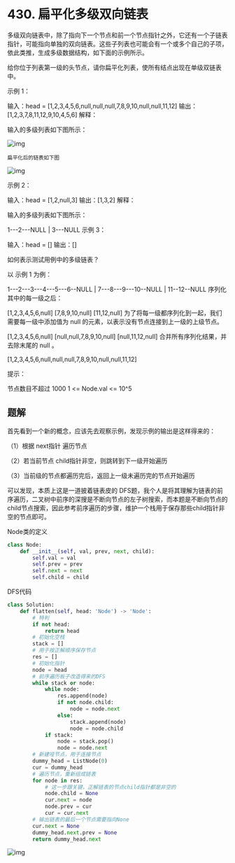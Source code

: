 # 430. 扁平化多级双向链表

多级双向链表中，除了指向下一个节点和前一个节点指针之外，它还有一个子链表指针，可能指向单独的双向链表。这些子列表也可能会有一个或多个自己的子项，依此类推，生成多级数据结构，如下面的示例所示。

给你位于列表第一级的头节点，请你扁平化列表，使所有结点出现在单级双链表中。

 

示例 1：

输入：head = [1,2,3,4,5,6,null,null,null,7,8,9,10,null,null,11,12]
输出：[1,2,3,7,8,11,12,9,10,4,5,6]
解释：

输入的多级列表如下图所示：

![img](https://assets.leetcode-cn.com/aliyun-lc-upload/uploads/2018/10/12/multilevellinkedlist.png)

```
扁平化后的链表如下图
```

![img](https://assets.leetcode-cn.com/aliyun-lc-upload/uploads/2018/10/12/multilevellinkedlistflattened.png)

示例 2：

输入：head = [1,2,null,3]
输出：[1,3,2]
解释：

输入的多级列表如下图所示：

  1---2---NULL
  |
  3---NULL
示例 3：

输入：head = []
输出：[]


如何表示测试用例中的多级链表？

以 示例 1 为例：

 1---2---3---4---5---6--NULL
         |
         7---8---9---10--NULL
             |
             11--12--NULL
序列化其中的每一级之后：

[1,2,3,4,5,6,null]
[7,8,9,10,null]
[11,12,null]
为了将每一级都序列化到一起，我们需要每一级中添加值为 null 的元素，以表示没有节点连接到上一级的上级节点。

[1,2,3,4,5,6,null]
[null,null,7,8,9,10,null]
[null,11,12,null]
合并所有序列化结果，并去除末尾的 null 。

[1,2,3,4,5,6,null,null,null,7,8,9,10,null,null,11,12]


提示：

节点数目不超过 1000
1 <= Node.val <= 10^5

## 题解

首先看到一个新的概念，应该先去观察示例，发现示例的输出是这样得来的：

（1）根据 next指针 遍历节点

（2）若当前节点 child指针非空，则跳转到下一级开始遍历

（3）当前级的节点都遍历完后，返回上一级未遍历完的节点开始遍历



可以发现，本质上这是一道披着链表皮的 DFS题，我个人是将其理解为链表的前序遍历，二叉树中前序的深搜是不断向节点的左子树搜索，而本题是不断向节点的child节点搜索，因此参考前序遍历的步骤，维护一个栈用于保存那些child指针非空的节点即可。



Node类的定义

```python
class Node:
    def __init__(self, val, prev, next, child):
        self.val = val
        self.prev = prev
        self.next = next
        self.child = child
```

DFS代码

```python
class Solution:
    def flatten(self, head: 'Node') -> 'Node':
        # 特判
        if not head:
            return head
        # 初始化空栈
        stack = []
        # 用于按正解顺序保存节点
        res = []
        # 初始化指针
        node = head
        # 前序遍历板子改造得来的DFS
        while stack or node:
            while node:
                res.append(node)
                if not node.child:
                    node = node.next
                else:
                    stack.append(node)
                    node = node.child
            if stack:
                node = stack.pop()
                node = node.next
        # 新建哑节点，用于连接节点
        dummy_head = ListNode(0)
        cur = dummy_head
        # 遍历节点，重新组成链表
        for node in res:
            # 这一步跟关键，正解链表的节点child指针都是非空的
            node.child = None
            cur.next = node
            node.prev = cur
            cur = cur.next
        # 输出链表的最后一个节点需要指向None
        cur.next = None
        dummy_head.next.prev = None
        return dummy_head.next
```

![img](http://m.qpic.cn/psc?/V512TBad4bullY3gMXFZ1Dt1de1dRK6b/ruAMsa53pVQWN7FLK88i5rGVlBWlr1I5zHekYNenjk*Vh*Cl2.8A6usTdEkqmKDSvdn39B9fw3JhCmA5c1KWXMnCQTT8WA.gJNcF1WPNk5g!/mnull&bo=EgJ7AAAAAAABB0s!&rf=photolist&t=5)
